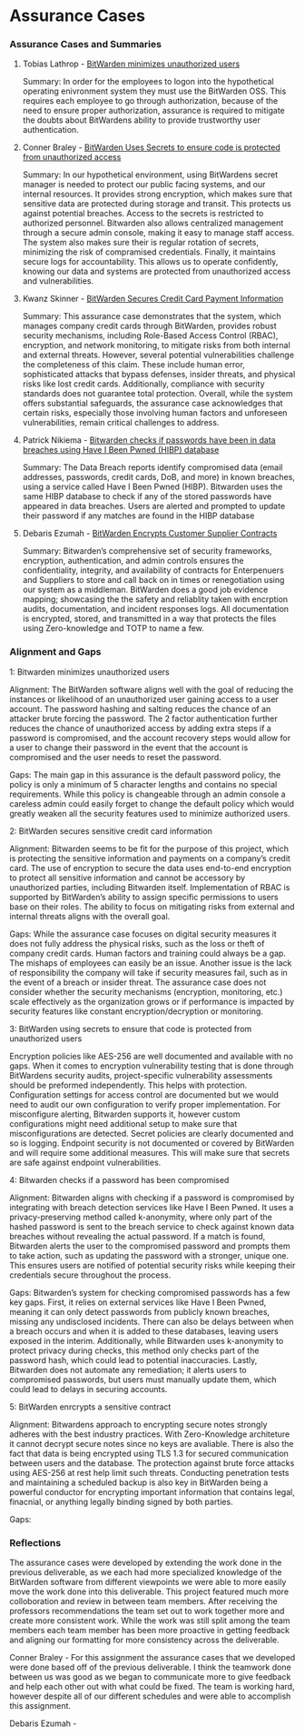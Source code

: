 # Assurance Cases

### Assurance Cases and Summaries

  1. Tobias Lathrop - [BitWarden minimizes unauthorized users](https://github.com/PatrickBN/CYBR8420_Team5/blob/main/Assurance%20Cases/BitWarden%20minimizes%20unauthorized%20users/BitWarden%20minimizes%20unauthorized%20users%20Readme.md)

     Summary: In order for the employees to logon into the hypothetical operating enivronment system they must use the BitWarden OSS. This requires each employee to go through authorization, because of the need to ensure proper authorization, assurance is required to mitigate the doubts about BitWardens ability to provide trustworthy user authentication.
            
  2. Conner Braley - [BitWarden Uses Secrets to ensure code is protected from unauthorized access](https://github.com/PatrickBN/CYBR8420_Team5/blob/main/Assurance%20Cases/Bitwarden%20Using%20Secrets%20To%20Ensure%20Code%20Is%20Protected/BitWarden%20Using%20Secrets%20to%20Ensure%20Code%20is%20Protected%20Readme.md)

     Summary: In our hypothetical environment, using BitWardens secret manager is needed to protect our public facing systems, and our internal resources. It provides strong encryption, which makes sure that sensitive data are protected during storage and transit. This protects us against potential breaches. Access to the secrets is restricted to authorized personnel. Bitwarden also allows centralized management through a secure admin console, making it easy to manage staff access. The system also makes sure their is regular rotation of secrets, minimizing the risk of compramised credentials. Finally, it maintains secure logs for accountability. This allows us to operate confidently, knowing our data and systems are protected from unauthorized access and vulnerabilities.

3. Kwanz Skinner - [BitWarden Secures Credit Card Payment Information](https://github.com/PatrickBN/CYBR8420_Team5/blob/main/Assurance%20Cases/BitWarden%20Secure%20Payments/Secure%20Credit%20Card%20Assurance.md)

    Summary: This assurance case demonstrates that the system, which manages company credit cards through BitWarden, provides robust security mechanisms, including Role-Based Access Control (RBAC), encryption, and network monitoring, to mitigate risks from both internal and external threats. However, several potential vulnerabilities challenge the completeness of this claim. These include human error, sophisticated attacks that bypass defenses, insider threats, and physical risks like lost credit cards. Additionally, compliance with security standards does not guarantee total protection. Overall, while the system offers substantial safeguards, the assurance case acknowledges that certain risks, especially those involving human factors and unforeseen vulnerabilities, remain critical challenges to address.

  4. Patrick Nikiema - [Bitwarden checks if passwords have been in data breaches using Have I Been Pwned (HIBP) database](https://github.com/PatrickBN/CYBR8420_Team5/blob/main/Assurance%20Cases/Bitwardern%20checks%20in%20a%20password%20is%20compromized/Bitwarden%20Compromised%20passwords%20Review.md)

     Summary: The Data Breach reports identify compromised data (email addresses, passwords, credit cards, DoB, and more) in known breaches, using a service called Have I Been Pwned (HIBP). Bitwarden uses the same HIBP database to check if any of the stored passwords have appeared in data breaches. Users are alerted and prompted to update their password if any matches are found in the HIBP database

5. Debaris Ezumah - [BitWarden Encrypts Customer Supplier Contracts](https://github.com/PatrickBN/CYBR8420_Team5/blob/main/Assurance%20Cases/BitWarden%20Encrypts%20CS%20Contracts/Encrypt%20CS%20Contract%20Assurance.md)

     Summary: Bitwarden’s comprehensive set of security frameworks, encryption, authentication, and admin controls ensures the confidentiality, integrity, and availability of contracts for Enterpenuers and Suppliers to store and call back on in times or renegotiation using our system as a middleman. BitWarden does a good job evidence mapping; showcasing the the safety and reliablity taken with encrption audits, documentation, and incident responses logs. All documentation is encrypted, stored, and transmitted in a way that protects the files using Zero-knowledge and TOTP to name a few. 
   
### Alignment and Gaps


  1: Bitwarden minimizes unauthorized users 
      
  Alignment: The BitWarden software aligns well with the goal of reducing the instances or likelihood of an unauthorized user gaining access to a user account. The password hashing and salting reduces the chance of an attacker brute forcing the password. The 2 factor authentication further reduces the chance of unauthorized access by adding extra steps if a password is compromised, and the account recovery steps would allow for a user to change their password in the event that the account is compromised and the user needs to reset the password.
      
  Gaps: The main gap in this assurance is the default password policy, the policy is only a minimum of 5 character lengths and contains no special requirements. While this policy is changeable through an admin console a careless admin could easily forget to change the default policy which would greatly weaken all the security features used to minimize authorized users.

  2: BitWarden secures sensitive credit card information

  Alignment: Bitwarden seems to be fit for the purpose of this project, which is protecting the sensitive information and payments on a company’s credit card. The use of encryption to secure the data uses end-to-end encryption to protect all sensitive information and cannot be accessory by unauthorized parties, including Bitwarden itself. Implementation of RBAC is supported by BitWarden’s ability to assign specific permissions to users base on their roles. The ability to focus on mitigating risks from external and internal threats aligns with the overall goal. 

Gaps: While the assurance case focuses on digital security measures it does not fully address the physical risks, such as the loss or theft of company credit cards. Human factors and training could always be a gap. The mishaps of employees can easily be an issue. Another issue is the lack of responsibility the company will take if security measures fail, such as in the event of a breach or insider threat. The assurance case does not consider whether the security mechanisms (encryption, monitoring, etc.) scale effectively as the organization grows or if performance is impacted by security features like constant encryption/decryption or monitoring.
  
  3: BitWarden using secrets to ensure that code is protected from unauthorized users 
  
  Encryption policies like AES-256 are well documented and available with no gaps. When it comes to encryption vulnerability testing that is done through BitWardens security audits, project-specific vulnerability assessments should be preformed independently. This helps with protection. Configuration settings for access control are documented but we would need to audit our own configuration to verify proper implementation. For misconfigure alerting, Bitwarden supports it, however custom configurations might need additional setup to make sure that misconfigurations are detected. Secret policies are clearly documented and so is logging. Endpoint security is not documented or covered by BitWarden and will require some additional measures. This will make sure that secrets are safe against endpoint vulnerabilities. 
  
  4: Bitwarden checks if a password has been compromised
  
  Alignment: Bitwarden aligns with checking if a password is compromised by integrating with breach detection services like Have I Been Pwned. It uses a privacy-preserving method called k-anonymity, where only part of the hashed password is sent to the breach service to check against known data breaches without revealing the actual password. If a match is found, Bitwarden alerts the user to the compromised password and prompts them to take action, such as updating the password with a stronger, unique one. This ensures users are notified of potential security risks while keeping their credentials secure throughout the process.
  
  Gaps: Bitwarden’s system for checking compromised passwords has a few key gaps. First, it relies on external services like Have I Been Pwned, meaning it can only detect passwords from publicly known breaches, missing any undisclosed incidents. There can also be delays between when a breach occurs and when it is added to these databases, leaving users exposed in the interim. Additionally, while Bitwarden uses k-anonymity to protect privacy during checks, this method only checks part of the password hash, which could lead to potential inaccuracies. Lastly, Bitwarden does not automate any remediation; it alerts users to compromised passwords, but users must manually update them, which could lead to delays in securing accounts.
  
  5: BitWarden enrcrypts a sensitive contract

  Alignment: Bitwardens approach to encrypting secure notes strongly adheres with the best industry practices. With Zero-Knowledge architeture it cannot decrypt secure notes since no keys are avaliable. There is also the fact that data is being encrypted using TLS 1.3 for secured communication between users and the database. The protection against brute force attacks using AES-256 at rest help limit such threats. Conducting penetration tests and maintaining a scheduled backup is also key in BitWarden being a powerful conductor for encrypting important information that contains legal, finacnial, or anything legally binding signed by both parties.


  Gaps:

### Reflections

  The assurance cases were developed by extending the work done in the previous deliverable, as we each had more specialized knowledge of the BitWarden software from different viewpoints we were able to more easily move the work done into this deliverable. This project featured much more colloboration and review in between team members. After receiving the professors recommendations the team set out to work together more and create more consistent work. While the work was still split among the team members each team member has been more proactive in getting feedback and aligning our formatting for more consistency across the deliverable.   
  
Conner Braley - For this assignment the assurance cases that we developed were done based off of the previous deliverable. I think the teamwork done between us was good as we began to communicate more to give feedback and help each other out with what could be fixed. The team is working hard, however despite all of our different schedules and were able to accomplish this assignment. 

    
Debaris Ezumah - 
